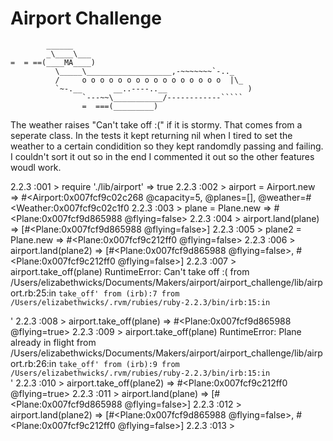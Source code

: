 Airport Challenge
=================

```
        ______
        _\____\___
=  = ==(____MA____)
          \_____\___________________,-~~~~~~~`-.._
          /     o o o o o o o o o o o o o o o o  |\_
          `~-.__       __..----..__                  )
                `---~~\___________/------------`````
                =  ===(_________)

```
The weather raises "Can't take off :(" if it is stormy. That comes from a seperate class. In the tests it kept returning nil when I tired to set the weather to a certain condidition so they kept randomdly passing and failing. I couldn't sort it out so in the end I commented it out so the other features woudl work. 


2.2.3 :001 > require './lib/airport'
 => true
2.2.3 :002 > airport = Airport.new
 => #<Airport:0x007fcf9c02c268 @capacity=5, @planes=[], @weather=#<Weather:0x007fcf9c02c1f0
2.2.3 :003 > plane = Plane.new
 => #<Plane:0x007fcf9d865988 @flying=false>
2.2.3 :004 > airport.land(plane)
 => [#<Plane:0x007fcf9d865988 @flying=false>]
2.2.3 :005 > plane2 = Plane.new
 => #<Plane:0x007fcf9c212ff0 @flying=false>
2.2.3 :006 > airport.land(plane2)
 => [#<Plane:0x007fcf9d865988 @flying=false>, #<Plane:0x007fcf9c212ff0 @flying=false>]
2.2.3 :007 > airport.take_off(plane)
RuntimeError: Can't take off :(
       	from /Users/elizabethwicks/Documents/Makers/airport/airport_challenge/lib/airport.rb:25:in `take_off'
       	from (irb):7
       	from /Users/elizabethwicks/.rvm/rubies/ruby-2.2.3/bin/irb:15:in `<main>'
2.2.3 :008 > airport.take_off(plane)
 => #<Plane:0x007fcf9d865988 @flying=true>
2.2.3 :009 > airport.take_off(plane)
RuntimeError: Plane already in flight
       	from /Users/elizabethwicks/Documents/Makers/airport/airport_challenge/lib/airport.rb:26:in `take_off'
       	from (irb):9
       	from /Users/elizabethwicks/.rvm/rubies/ruby-2.2.3/bin/irb:15:in `<main>'
2.2.3 :010 > airport.take_off(plane2)
 => #<Plane:0x007fcf9c212ff0 @flying=true>
2.2.3 :011 > airport.land(plane)
 => [#<Plane:0x007fcf9d865988 @flying=false>]
2.2.3 :012 > airport.land(plane2)
 => [#<Plane:0x007fcf9d865988 @flying=false>, #<Plane:0x007fcf9c212ff0 @flying=false>]
2.2.3 :013 >

